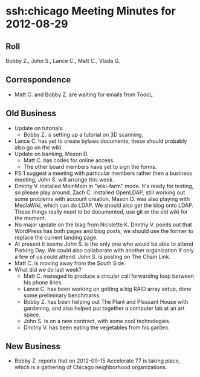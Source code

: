 # ssh:chicago Meeting Minutes for 2012-08-29 #

## Roll ##
Bobby Z., John S., Lance C., Matt C., Vlada G.

## Correspondence ##
 * Matt C. and Bobby Z. are waiting for emails from ToooL.

## Old Business ##
 * Update on tutorials.
   - Bobby Z. is setting up a tutorial on 3D scanning.
 * Lance C. has yet to create bylaws documents, these should probably also go on the wiki.
 * Update on banking, Mason D.
   - Matt C. has codes for online access.
   - The other board members have yet to sign the forms.
 * PS:1 suggest a meeting with particular members rather then a business meeting, John S.
   will arrange this week.
 * Dmitriy V. installed MoinMoin in "wiki-farm" mode. It's ready for testing, so please play around.
   Zach C. installed OpenLDAP, still working out some problems with account creation. Mason D. was
   also playing with MediaWiki, which can do LDAP. We should also get the blog onto LDAP. These things
   really need to be documented, use git or the old wiki for the moment.
 * No major update on the blag from Nicolette K. Dmitriy V. points out that WordPress has both pages
   and blog posts, we should use the former to replace the current landing page.
 * At present it seems John S. is the only one who would be able to attend Parking Day. We could
   also collaborate with another organization if only a few of us could attend. John S. is posting on
   The Chain Link.
 * Matt C. is moving away from the South Side.
 * What did we do last week?
   - Matt C. managed to produce a circular call forwarding loop between his phone lines.
   - Lance C. has been working on getting a big RAID array setup, done some preliminary benchmarks.
   - Bobby Z. has been helping out The Plant and Pleasant House with gardening, and also helped put
     together a computer lab at an art space.
   - John S. is on a new contract, with some cool technologies.
   - Dmitriy V. has been eating the vegetables from his garden.

## New Business ##
 * Bobby Z. reports that on 2012-09-15 Accelerate 77 is taking place, which is a gathering of Chicago
   neighborhood organizations.
